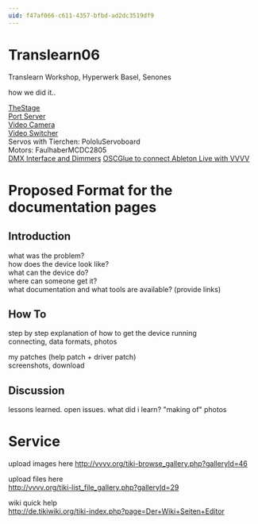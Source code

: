 ```yaml
---
uid: f47af066-c611-4357-bfbd-ad2dc3519df9
---
```


# Translearn06
Translearn Workshop, Hyperwerk Basel, Senones  

how we did it..  

[TheStage](xref:db425cb0-63ad-4dd1-8346-4e285e5ba47e)  
[Port Server](xref:befad19f-fe21-4a8c-a766-0dc2926c4ef5)  
[Video Camera](xref:6a37d344-3bf8-4592-82ee-c7802fd0c07b)  
[Video Switcher](xref:bd5dd483-0e68-4e7a-8a3e-f5cf284a2b79)  
Servos with Tierchen: PololuServoboard  
Motors: FaulhaberMCDC2805  
[DMX Interface and Dimmers](xref:e005d101-02a4-4d9d-9d18-3f30f50586dd)
[OSCGlue to connect Ableton Live with VVVV](xref:1556ed54-663e-49a6-bef7-0d068eb961e6)  


# Proposed Format for the documentation pages
## Introduction

what was the problem?   
how does the device look like?   
what can the device do?   
where can someone get it?   
what documentation and what tools are available? (provide links)   

## How To

step by step explanation of how to get the device running  
connecting, data formats, photos  

my patches (help patch + driver patch)   
screenshots, download  

## Discussion

lessons learned. open issues. what did i learn? "making of" photos  


# Service
upload images here <a href="http://vvvv.org/tiki-browse_gallery.php?galleryId=46" class="extURL" target="_blank">http://vvvv.org/tiki-browse_gallery.php?galleryId=46</a>  

upload files here  
<a href="http://vvvv.org/tiki-list_file_gallery.php?galleryId=29" class="extURL" target="_blank">http://vvvv.org/tiki-list_file_gallery.php?galleryId=29</a>  

wiki quick help  
<a href="http://de.tikiwiki.org/tiki-index.php?page=Der+Wiki+Seiten+Editor" class="extURL" target="_blank">http://de.tikiwiki.org/tiki-index.php?page=Der+Wiki+Seiten+Editor</a>